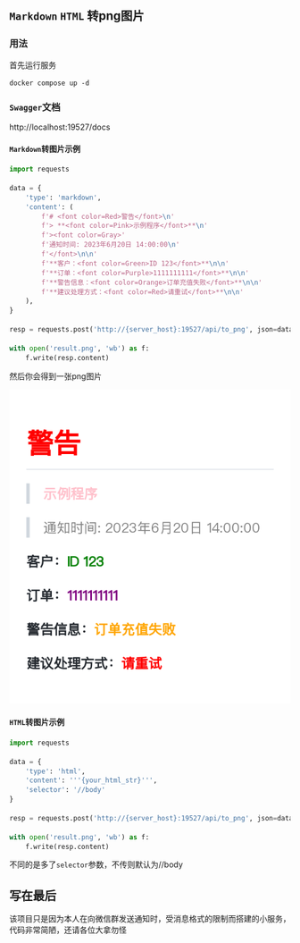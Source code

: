 <!--
 * @Author: Abel
 * @Date: 2023-06-20 14:43:34
 * @LastEditTime: 2023-12-27 10:12:48
-->
## ``Markdown`` ``HTML`` 转png图片

### 用法

首先运行服务

```shell
docker compose up -d
```

### `Swagger`文档

http://localhost:19527/docs

#### ``Markdown``转图片示例

```python
import requests

data = {
    'type': 'markdown',
    'content': (
        f'# <font color=Red>警告</font>\n'
        f'> **<font color=Pink>示例程序</font>**\n'
        f'><font color=Gray>'
        f'通知时间: 2023年6月20日 14:00:00\n'
        f'</font>\n\n'
        f'**客户：<font color=Green>ID 123</font>**\n\n'
        f'**订单：<font color=Purple>1111111111</font>**\n\n'
        f'**警告信息：<font color=Orange>订单充值失败</font>**\n\n'
        f'**建议处理方式：<font color=Red>请重试</font>**\n\n'
    ),
}

resp = requests.post('http://{server_host}:19527/api/to_png', json=data)

with open('result.png', 'wb') as f:
    f.write(resp.content)
```

然后你会得到一张png图片

![result.png](docs/result.png)

#### ``HTML``转图片示例

```python
import requests

data = {
    'type': 'html',
    'content': '''{your_html_str}''',
    'selector': '//body'
}

resp = requests.post('http://{server_host}:19527/api/to_png', json=data)

with open('result.png', 'wb') as f:
    f.write(resp.content)
```

不同的是多了``selector``参数，不传则默认为//body

## 写在最后

该项目只是因为本人在向微信群发送通知时，受消息格式的限制而搭建的小服务，代码非常简陋，还请各位大拿勿怪
